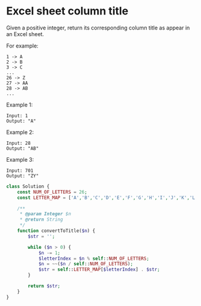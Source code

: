 # Excel sheet column title

Given a positive integer, return its corresponding column title as appear in an Excel sheet.

For example:

    1 -> A
    2 -> B
    3 -> C
    ...
    26 -> Z
    27 -> AA
    28 -> AB
    ...

Example 1:

    Input: 1
    Output: "A"

Example 2:

    Input: 28
    Output: "AB"

Example 3:

    Input: 701
    Output: "ZY"

```php
class Solution {
    const NUM_OF_LETTERS = 26;
    const LETTER_MAP = ['A','B','C','D','E','F','G','H','I','J','K','L','M','N','O','P','Q','R','S','T','U','V','W','X','Y','Z'];

    /**
     * @param Integer $n
     * @return String
     */
    function convertToTitle($n) {
        $str = '';

        while ($n > 0) {
            $n -= 1;
            $letterIndex = $n % self::NUM_OF_LETTERS;
            $n = ~~($n / self::NUM_OF_LETTERS);
            $str = self::LETTER_MAP[$letterIndex] . $str;
        }

        return $str;
    }
}
```

